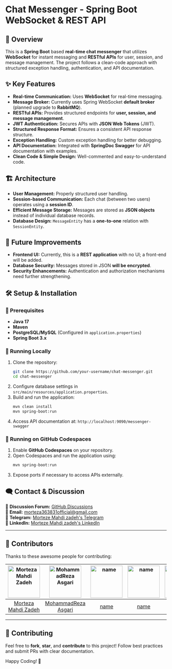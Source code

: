 # Chat Messenger - Spring Boot WebSocket & REST API

## 📌 Overview
This is a **Spring Boot** based **real-time chat messenger** that utilizes **WebSocket** for instant messaging and **RESTful APIs** for user, session, and message management. The project follows a clean-code approach with structured exception handling, authentication, and API documentation.

## ✨ Key Features
- **Real-time Communication:** Uses **WebSocket** for real-time messaging.
- **Message Broker:** Currently uses Spring WebSocket **default broker** (planned upgrade to **RabbitMQ**).
- **RESTful APIs:** Provides structured endpoints for **user, session, and message management**.
- **JWT Authentication:** Secures APIs with **JSON Web Tokens** (JWT).
- **Structured Response Format:** Ensures a consistent API response structure.
- **Exception Handling:** Custom exception handling for better debugging.
- **API Documentation:** Integrated with **SpringDoc Swagger** for API documentation with examples.
- **Clean Code & Simple Design:** Well-commented and easy-to-understand code.

## 🏗 Architecture
- **User Management:** Properly structured user handling.
- **Session-based Communication:** Each chat (between two users) operates using a **session ID**.
- **Efficient Message Storage:** Messages are stored as **JSON objects** instead of individual database records.
- **Database Design:** `MessageEntity` has a **one-to-one** relation with `SessionEntity`.

## 🚀 Future Improvements
- **Frontend UI:** Currently, this is a **REST application** with no UI; a front-end will be added.
- **Database Security:** Messages stored in JSON **will be encrypted**.
- **Security Enhancements:** Authentication and authorization mechanisms need further strengthening.

## 🛠 Setup & Installation

### 🔹 Prerequisites
- **Java 17**
- **Maven**
- **PostgreSQL/MySQL** (Configured in `application.properties`)
- **Spring Boot 3.x**

### 🔹 Running Locally
1. Clone the repository:
   ```sh
   git clone https://github.com/your-username/chat-messenger.git
   cd chat-messenger
   ```
2. Configure database settings in `src/main/resources/application.properties`.
3. Build and run the application:
   ```sh
   mvn clean install
   mvn spring-boot:run
   ```
4. Access API documentation at: `http://localhost:9090/messenger-swagger`

### 🔹 Running on GitHub Codespaces
1. Enable **GitHub Codespaces** on your repository.
2. Open Codespaces and run the application using:
   ```sh
   mvn spring-boot:run
   ```
3. Expose ports if necessary to access APIs externally.

## 🗨️ Contact & Discussion
💬 **Discussion Forum:** [GitHub Discussions](https://github.com/your-username/chat-messenger/discussions)<br/>
📧 **Email:** morteza363831official@gmail.com <br/>
📱 **Telegram:** [Morteze Mahdi zadeh's Telegram](http://t.me/m_mhzd) <br/>
📱 **LinkedIn:** [Morteze Mahdi zadeh's LinkedIn](https://www.linkedin.com/in/morteza-mahdi-zadeh)


---


## 👥 Contributors

Thanks to these awesome people for contributing:

| [<img src="https://github.com/morteza363831.png" width="100px" alt="Morteza Mahdi Zadeh"/>](https://github.com/morteza363831) |                                                                                                       [<img src="https://github.com/8Whoknow3.png" width="100px" alt="MohammadReza Asgari"/>](https://github.com/8Whoknow3) |                                                                                                                     [<img src="https://github.com/username.png" width="100px" alt="name"/>](https://github.com/username) |                                                                                                                                     [<img src="https://github.com/username.png" width="100px" alt="name"/>](https://github.com/username) |                                                                                                                                     [<img src="https://github.com/username.png" width="100px" alt="name"/>](https://github.com/username) |                                                                                                                                      [<img src="https://github.com/username.png" width="100px" alt="name"/>](https://github.com/username) |                                                                                                                 
| :----------------------------------------------------------------------------------------------------------------------------: | :----------------------------------------------------------------------------------------------------------------------------: | :----------------------------------------------------------------------------------------------------------------------------: | :----------------------------------------------------------------------------------------------------------------------------: |:----------------------------------------------------------------------------------------------------------------------------: | :----------------------------------------------------------------------------------------------------------------------------: |
| [Morteza Mahdi Zadeh](https://github.com/morteza363831) |                                                                                                                                                                                 [MohammadReza Asgari](https://github.com/8Whoknow3) |                                                                                                                                                                                      [name](https://github.com/username) |                                                                                                                                                                                                  [name](https://github.com/username) |                                                                                                                                                                                                   [name](https://github.com/username) |                                                                                                                                                                                                   [name](https://github.com/username) |


---

## 📝 Contributing
Feel free to **fork**, **star**, and **contribute** to this project! Follow best practices and submit PRs with clear documentation.

Happy Coding! 🚀

